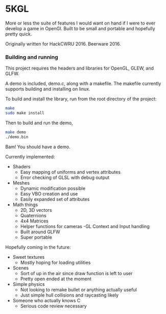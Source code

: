 # 5KGL
More or less the suite of features I would want on hand if I were to ever develop a game in OpenGl. Built to be small and portable and hopefully pretty quick.

Originally written for HackCWRU 2016. Beerware 2016.

### Building and running
This project requires the headers and libraries for OpenGL, GLEW, and GLFW.

A demo is included, demo.c, along with a makefile. The makefile currently supports building and installing on linux.

To build and install the library, run from the root directory of the project:
```bash
make
sudo make install
```

Then to build and run the demo,
```bash
make demo
./demo.bin
```

Bam! You should have a demo.

Currently implemented:
- Shaders
    - Easy mapping of uniforms and vertex attributes
    - Error checking of GLSL with debug output
- Meshes
    - Dynamic modification possible
    - Easy VBO creation and use
    - Easily expanded set of attributes
- Math things
    - 2D, 3D vectors
    - Quaternions
    - 4x4 Matrices
    - Helper functions for cameras
-GL Context and Input handling
    - Built around GLFW
    - Super portable

Hopefully coming in the future:
- Sweet textures
    - Mostly hoping for loading utilities
- Scenes
    - Sort of up in the air since draw function is left to user
    - Pretty open ended at the moment
- Simple physics
    - Not looking to remake bullet or anything actually useful
    - Just simple hull collisions and raycasting likely
- Someone who actually knows C
    - Serious code review necessary
